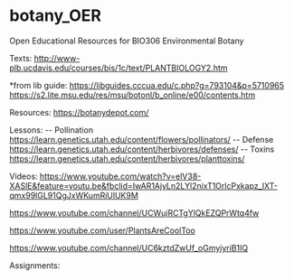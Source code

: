 # botany_OER
Open Educational Resources for BIO306 Environmental Botany

Texts:
http://www-plb.ucdavis.edu/courses/bis/1c/text/PLANTBIOLOGY2.htm


*from lib guide: https://libguides.cccua.edu/c.php?g=793104&p=5710965
https://s2.lite.msu.edu/res/msu/botonl/b_online/e00/contents.htm


Resources:
https://botanydepot.com/

Lessons:
-- Pollination https://learn.genetics.utah.edu/content/flowers/pollinators/
-- Defense https://learn.genetics.utah.edu/content/herbivores/defenses/
-- Toxins https://learn.genetics.utah.edu/content/herbivores/planttoxins/


Videos:
https://www.youtube.com/watch?v=elV38-XASlE&feature=youtu.be&fbclid=IwAR1AjyLn2LYl2nixT1OrlcPxkapz_lXT-qmx99lGL91QgJxWKumRiUlUK9M

https://www.youtube.com/channel/UCWujRCTgYlQkEZQPrWtq4fw

https://www.youtube.com/user/PlantsAreCoolToo

https://www.youtube.com/channel/UC6kztdZwUf_oGmyjyriB1IQ


Assignments:



